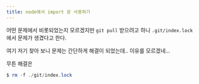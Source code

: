 ```yaml
---
title: node에서 import 문 사용하기
---
```


어떤 문제에서 비롯되었는지 모르겠지만 `git pull` 받으려고 하니 `.git/index.lock` 에서 문제가 생겼다고 한다.

여기 저기 찾아 보니 문제는 간단하게 해결이 되었는데.. 이유를 모르겠네...

무튼 해결은

```powershell
$ rm -f ./git/index.lock
```
